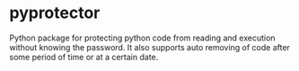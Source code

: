# pyprotector
Python package for protecting python code from reading and execution without knowing the password. It also supports auto removing of code after some period of time or at a certain date.
